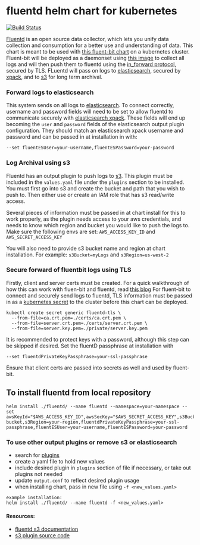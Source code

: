 # fluentd helm chart for kubernetes 

[![Build Status][14]](https://jenkins.migrations.cnct.io/job/pipeline-fluentd/job/master)

[Fluentd][1] is an open source data collector, which lets you unify data collection and consumption for a better use and understanding of data.
This chart is meant to be used with [this fluent-bit chart][2] on a kubernetes cluster. Fluent-bit will be deployed as a daemonset using [this image][3] to collect all logs and will then push them to fluentd using the [in_forward protocol][4], secured by TLS. FLuentd will pass on logs to [elasticsearch][5], secured by [xpack][6], and to [s3][7] for long term archival. 

### Forward logs to elasticsearch 
This system sends on all logs to [elasticsearch][11]. To connect correctly, username and password fields will need to be set to allow fluentd to communicate securely with [elasticsearch xpack][6]. These fields will end up becoming the `user` and `password` fields of the elasticsearch output plugin configuration. They should match an elasticsearch xpack username and password and can be passed in at installation in with: 
```
--set fluentESUser=your-username,fluentESPassword=your-password
```


### Log Archival using s3 
Fluentd has an output plugin to push logs to [s3][7]. This plugin must be included in the `values.yaml` file under the `plugins` section to be installed.  You must first go into s3 and create the bucket and path that you wish to push to. Then either use or create an IAM role that has s3 read/write access. 

Several pieces of information must be passed in at chart install for this to work properly, as the plugin needs access to your aws credentials, and needs to know which region and bucket you would like to push the logs to. 
Make sure the following envs are set: `AWS_ACCESS_KEY_ID` and `AWS_SECRET_ACCESS_KEY` 

You will also need to provide s3 bucket name and region at chart installation. 
For example: `s3Bucket=myLogs` and `s3Region=us-west-2`

### Secure forward of fluentbit logs using TLS 
Firstly, client and server certs must be created. For a quick walkthrough of how this can work with fluen-bit and fluentd, read [this blog][10]
For fluent-bit to connect and securely send logs to fluentd, TLS information must be passed in as a [kubernetes secret][13] to the cluster before this chart can be deployed. 
```
kubectl create secret generic fluentd-tls \
  --from-file=ca.crt.pem=./certs/ca.crt.pem \
  --from-file=server.crt.pem=./certs/server.crt.pem \
  --from-file=server.key.pem=./private/server.key.pem
```

It is recommended to protect keys with a password, although this step can be skipped if desired. Set the fluentD passphrase at installation with 
```
--set fluentdPrivateKeyPassphrase=your-ssl-passphrase
```
  
Ensure that client certs are passed into secrets as well and used by fluent-bit. 

## To install fluentd from local repository 
```
helm install ./fluentd/ --name fluentd --namespace=your-namespace --set awsKeyId="$AWS_ACCESS_KEY_ID",awsSecKey="$AWS_SECRET_ACCESS_KEY",s3Bucket=your-bucket,s3Region=your-region,fluentdPrivateKeyPassphrase=your-ssl-passphrase,fluentESUser=your-username,fluentESPassword=your-password
``` 

### To use other output plugins or remove s3 or elasticsearch
- search for [plugins][12] 
- create a yaml file to hold new values  
- include desired plugin in `plugins` section of file if necessary, or take out plugins not needed 
- update `output.conf` to reflect desired plugin usage 
- when installing chart, pass in new file using `-f <new_values.yaml>`  
``` 
example installation: 
helm install ./fluentd/ --name fluentd -f <new_values.yaml>
```

#### Resources: 
- [fluentd s3 documentation][8]
- [s3 plugin source code][9]

[1]: https://www.fluentd.org/
[2]: https://github.com/samsung-cnct/chart-fluent-bit
[3]: https://github.com/kubernetes/kubernetes/blob/master/cluster/addons/fluentd-elasticsearch/fluentd-es-image/Dockerfile
[4]: https://docs.fluentd.org/v1.0/articles/in_forward
[5]: https://github.com/samsung-cnct/chart-elasticsearch
[6]: https://www.elastic.co/guide/en/elastic-stack-overview/current/elasticsearch-security.html
[7]: https://aws.amazon.com/s3/
[8]: https://docs.fluentd.org/v1.0/articles/out_s3
[9]: https://github.com/fluent/fluent-plugin-s3
[10]: https://banzaicloud.com/blog/k8s-logging-tls/
[11]: https://www.elastic.co/products/elasticsearch
[12]: https://www.fluentd.org/plugins
[13]: https://kubernetes.io/docs/concepts/configuration/secret/
[14]: https://jenkins.migrations.cnct.io/buildStatus/icon?job=pipeline-fluentd/master



